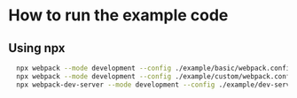 # How to run the example code

## Using npx

```bash
  npx webpack --mode development --config ./example/basic/webpack.config.js
  npx webpack --mode development --config ./example/custom/webpack.config.js
  npx webpack-dev-server --mode development --config ./example/dev-server/webpack.config.js
```